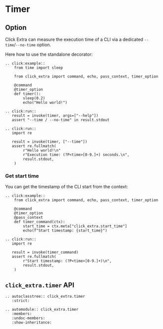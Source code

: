 # Timer

## Option

Click Extra can measure the execution time of a CLI via a dedicated `--time`/`--no-time` option.

Here how to use the standalone decorator:

```{eval-rst}
.. click:example::
    from time import sleep

    from click_extra import command, echo, pass_context, timer_option

    @command
    @timer_option
    def timer():
        sleep(0.2)
        echo("Hello world!")

.. click:run::
   result = invoke(timer, args=["--help"])
   assert "--time / --no-time" in result.stdout

.. click:run::
   import re

   result = invoke(timer, ["--time"])
   assert re.fullmatch(
        r"Hello world!\n"
        r"Execution time: (?P<time>[0-9.]+) seconds.\n",
        result.stdout,
    )
```

### Get start time

You can get the timestamp of the CLI start from the context:

```{eval-rst}
.. click:example::
    from click_extra import command, echo, pass_context, timer_option

    @command
    @timer_option
    @pass_context
    def timer_command(ctx):
        start_time = ctx.meta["click_extra.start_time"]
        echo(f"Start timestamp: {start_time}")

.. click:run::
   import re

   result = invoke(timer_command)
   assert re.fullmatch(
        r"Start timestamp: (?P<time>[0-9.]+)\n",
        result.stdout,
    )
```

## `click_extra.timer` API

```{eval-rst}
.. autoclasstree:: click_extra.timer
   :strict:
```

```{eval-rst}
.. automodule:: click_extra.timer
   :members:
   :undoc-members:
   :show-inheritance:
```
